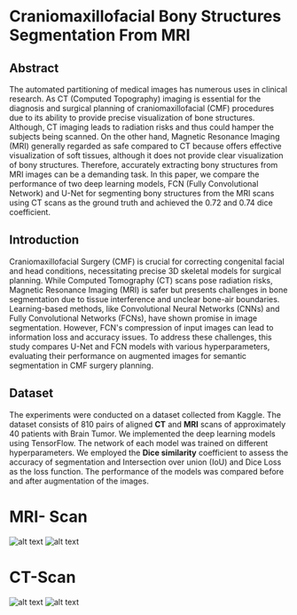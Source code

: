 
# Craniomaxillofacial Bony Structures Segmentation From MRI




## Abstract

The automated partitioning of medical images has numerous uses in clinical research. As CT (Computed Topography) imaging is essential for the diagnosis and surgical planning of craniomaxillofacial (CMF) procedures due to its ability to provide precise visualization of bone structures. Although, CT imaging leads to radiation risks and thus could hamper the subjects being scanned. On the other hand, Magnetic Resonance Imaging (MRI) generally regarded as safe compared to CT because offers effective visualization of soft tissues, although it does not provide clear visualization of bony structures. Therefore, accurately extracting bony structures from MRI images can be a demanding task. In this paper, we compare the performance of two deep learning models, FCN (Fully Convolutional Network) and U-Net for segmenting bony structures from the MRI scans using CT scans as the ground truth and achieved the 0.72 and 0.74 dice coefficient. 

## Introduction

Craniomaxillofacial Surgery (CMF) is crucial for correcting congenital facial and head conditions, necessitating precise 3D skeletal models for surgical planning. While Computed Tomography (CT) scans pose radiation risks, Magnetic Resonance Imaging (MRI) is safer but presents challenges in bone segmentation due to tissue interference and unclear bone-air boundaries. Learning-based methods, like Convolutional Neural Networks (CNNs) and Fully Convolutional Networks (FCNs), have shown promise in image segmentation. However, FCN's compression of input images can lead to information loss and accuracy issues. To address these challenges, this study compares U-Net and FCN models with various hyperparameters, evaluating their performance on augmented images for semantic segmentation in CMF surgery planning.
## Dataset

The experiments were conducted on a dataset collected from Kaggle. The dataset consists of 810 pairs of aligned **CT** and **MRI** scans of approximately 40 patients with Brain Tumor. We implemented the deep learning models using TensorFlow. The network of each model was trained on different hyperparameters. We employed the **Dice similarity** coefficient to assess the accuracy of segmentation and Intersection over union (IoU) and Dice Loss as the loss function. The performance of the models was compared before and after augmentation of the images.

# MRI- Scan 
![alt text](https://github.com/parth-lotte/Craniomaxillofacial---Bony---Structures---Segmentation---From---MRI-Minor-Project/blob/master/mri_0.png)                                                                          ![alt text](https://github.com/parth-lotte/Craniomaxillofacial---Bony---Structures---Segmentation---From---MRI-Minor-Project/blob/master/mri_1.png)

# CT-Scan
![alt text](https://github.com/parth-lotte/Craniomaxillofacial---Bony---Structures---Segmentation---From---MRI-Minor-Project/blob/master/ct_0.png)                                                                          ![alt text](https://github.com/parth-lotte/Craniomaxillofacial---Bony---Structures---Segmentation---From---MRI-Minor-Project/blob/master/ct_1.png)                                                            


